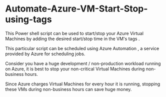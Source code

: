# Automate-Azure-VM-Start-Stop-using-tags
This Power shell script can be used to start/stop your Azure Virtual Machines by adding the desired start/stop time in the VM's tags .


This particular script can be scheduled using Azure Automation , a service provided by Azure for scheduling jobs.

Consider you have a huge development / non-production workload running on Azure, it is best to stop your non-critical Virtual Machines during non-business hours. 

Since Azure charges Virtual Machines for every hour it is running, stopping these VMs during non-business hours can save huge money.

